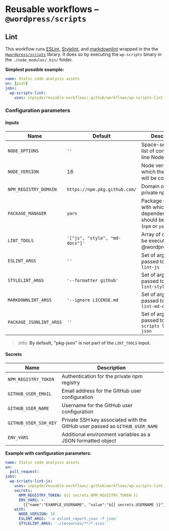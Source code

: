 # Reusable workflows – `@wordpress/scripts`

## Lint

This workflow runs [ESLint](https://eslint.org/), [Stylelint](https://stylelint.io/),
and [markdownlint](https://github.com/DavidAnson/markdownlint) wrapped in the
the [`@wordpress/scripts`](https://developer.wordpress.org/block-editor/reference-guides/packages/packages-scripts/)
library. It does so by executing the `wp-scripts` binary in the `./node_modules/.bin/` folder.

**Simplest possible example:**

```yml
name: Static code analysis assets
on: [push]
jobs:
  wp-scripts-lint:
    uses: inpsyde/reusable-workflows/.github/workflows/wp-scripts-lint.yml@main
```

### Configuration parameters

#### Inputs

| Name                    | Default                        | Description                                                                       |
|-------------------------|--------------------------------|-----------------------------------------------------------------------------------|
| `NODE_OPTIONS`          | `''`                           | Space-separated list of command-line Node options                                 |
| `NODE_VERSION`          | 16                             | Node version with which the assets will be compiled                               |
| `NPM_REGISTRY_DOMAIN`   | `https://npm.pkg.github.com/`  | Domain of the private npm registry                                                |
| `PACKAGE_MANAGER`       | `yarn`                         | Package manager with which the dependencies should be installed (`npm` or `yarn`) |
| `LINT_TOOLS`            | `'["js", "style", "md-docs"]'` | Array of checks to be executed by @wordpress/scripts                              |
| `ESLINT_ARGS`           | `''`                           | Set of arguments passed to `wp-script lint-js`                                    |
| `STYLELINT_ARGS`        | `'--formatter github'`         | Set of arguments passed to `wp-script lint-style`                                 |
| `MARKDOWNLINT_ARGS`     | `'--ignore LICENSE.md`         | Set of arguments passed to `wp-script lint-md-docs`                               |
| `PACKAGE_JSONLINT_ARGS` | `''`                           | Set of arguments passed to `wp-scripts lint-pkg-json`                             |

> :info: **By default, "pkg-json" is not part of the `LINT_TOOLS` input.**

#### Secrets

| Name                  | Description                                                                  |
|-----------------------|------------------------------------------------------------------------------|
| `NPM_REGISTRY_TOKEN`  | Authentication for the private npm registry                                  |
| `GITHUB_USER_EMAIL`   | Email address for the GitHub user configuration                              |
| `GITHUB_USER_NAME`    | Username for the GitHub user configuration                                   |
| `GITHUB_USER_SSH_KEY` | Private SSH key associated with the GitHub user passed as `GITHUB_USER_NAME` |
| `ENV_VARS`            | Additional environment variables as a JSON formatted object                  |

**Example with configuration parameters:**

```yml
name: Static code analysis assets
on:
  pull_request:
jobs:
  wp-scripts-lint-js:
    uses: inpsyde/reusable-workflows/.github/workflows/wp-scripts-lint-js.yml@main
    secrets:
      NPM_REGISTRY_TOKEN: ${{ secrets.NPM_REGISTRY_TOKEN }}
      ENV_VARS: >-
        [{"name":"EXAMPLE_USERNAME", "value":"${{ secrets.USERNAME }}"}]
    with:
      NODE_VERSION: 18
      ESLINT_ARGS: '-o eslint_report.json -f json'
      STYLELINT_ARGS: './resources/**/*.scss'
```

